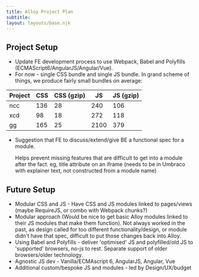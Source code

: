 ```yaml
---
title: Alloy Project Plan
subtitle: 
layout: layouts/base.njk
---
```


## Project Setup

- Update FE development process to use Webpack, Babel and Polyfills (ECMAScript6/AngularJS/Angular/Vue).
- For now - single CSS bundle and single JS bundle. In grand scheme of things, we produce fairly small bundles on average:

|Project  |CSS      |CSS (gzip) |JS       |JS (gzip) |
|---------|---------|-----------|---------|----------|
|ncc      | 136     | 28        | 240     | 106      |
|xcd      | 98      | 18        | 272     | 118      |
|gg       | 165     | 25        | 2100    | 379      |

- Suggestion that FE to discuss/extend/give BE a functional spec for a module.

  Helps prevent missing features that are difficult to get into a module after the fact. eg, title attribute on an iframe (needs to be in Umbraco with explainer text, not constructed from a module name)

## Future Setup

- Modular CSS and JS - Have CSS and JS modules linked to pages/views (maybe RequireJS, or combo with Webpack chunks?)
- Modular approach (Would be nice to get basic Alloy modules linked to their JS modules that make them function). Not always worked in the past, as design called for too different functionality/design, or module didn't have that spec, difficult to put those changes back into Alloy.
- Using Babel and Polyfills - deliver 'optimised' JS and polyfilled/old JS to 'supported' browsers, no-js to rest. Separate support of older browsers/older technology.
- Agnostic JS dev - Vanilla/ECMAscript 6, AngularJS, Angular, Vue
- Additional custom/bespoke JS and modules - led by Design/UX/budget
